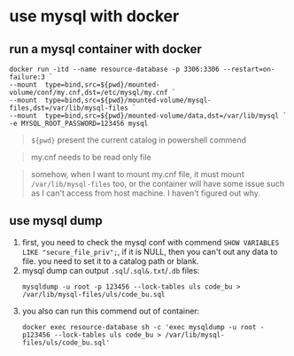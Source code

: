 # use mysql with docker

## run a mysql container with docker

```shell
docker run -itd --name resource-database -p 3306:3306 --restart=on-failure:3 `
--mount  type=bind,src=${pwd}/mounted-volume/conf/my.cnf,dst=/etc/mysql/my.cnf `
--mount  type=bind,src=${pwd}/mounted-volume/mysql-files,dst=/var/lib/mysql-files `
--mount  type=bind,src=${pwd}/mounted-volume/data,dst=/var/lib/mysql `
-e MYSQL_ROOT_PASSWORD=123456 mysql
```

> `${pwd}` present the current catalog in powershell commend

> my.cnf needs to be read only file

> somehow, when I want to mount my.cnf file, it must mount `/var/lib/mysql-files` too,
> or the container will have some issue such as I can't access from host machine. I haven't figured out why.

## use mysql dump

1. first, you need to check the mysql conf with commend `SHOW VARIABLES LIKE "secure_file_priv";`, if it is NULL, then
   you can't out any data to file. you need to set it to a catalog path or blank.
2. mysql dump can output `.sql`/`.sql&.txt`/`.db` files:
   ```shell
   mysqldump -u root -p 123456 --lock-tables uls code_bu > /var/lib/mysql-files/uls/code_bu.sql
    ```
3. you also can run this commend out of container:
   ```shell
   docker exec resource-database sh -c 'exec mysqldump -u root -p123456 --lock-tables uls code_bu > /var/lib/mysql-files/uls/code_bu.sql'
   ```
